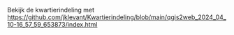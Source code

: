 Bekijk de kwartierindeling met
https://github.com/jklevant/Kwartierindeling/blob/main/qgis2web_2024_04_10-16_57_59_653873/index.html
